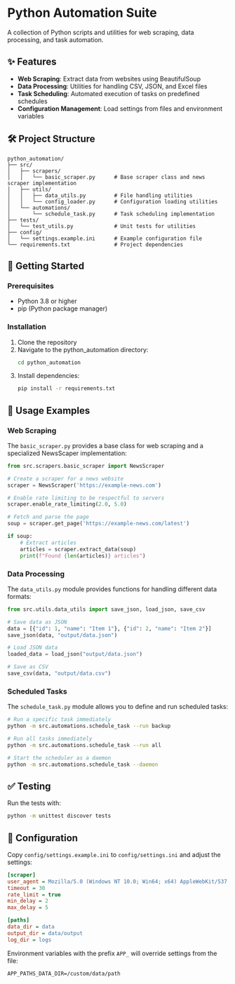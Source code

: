 # Python Automation Suite

A collection of Python scripts and utilities for web scraping, data processing, and task automation.

## ✨ Features

- **Web Scraping**: Extract data from websites using BeautifulSoup
- **Data Processing**: Utilities for handling CSV, JSON, and Excel files
- **Task Scheduling**: Automated execution of tasks on predefined schedules
- **Configuration Management**: Load settings from files and environment variables

## 🛠️ Project Structure

```
python_automation/
├── src/
│   ├── scrapers/
│   │   └── basic_scraper.py      # Base scraper class and news scraper implementation
│   ├── utils/
│   │   ├── data_utils.py         # File handling utilities
│   │   └── config_loader.py      # Configuration loading utilities
│   └── automations/
│       └── schedule_task.py      # Task scheduling implementation
├── tests/
│   └── test_utils.py             # Unit tests for utilities
├── config/
│   └── settings.example.ini      # Example configuration file
└── requirements.txt              # Project dependencies
```

## 🚀 Getting Started

### Prerequisites

- Python 3.8 or higher
- pip (Python package manager)

### Installation

1. Clone the repository
2. Navigate to the python_automation directory:
   ```bash
   cd python_automation
   ```
3. Install dependencies:
   ```bash
   pip install -r requirements.txt
   ```

## 📖 Usage Examples

### Web Scraping

The `basic_scraper.py` provides a base class for web scraping and a specialized NewsScaper implementation:

```python
from src.scrapers.basic_scraper import NewsScraper

# Create a scraper for a news website
scraper = NewsScraper('https://example-news.com')

# Enable rate limiting to be respectful to servers
scraper.enable_rate_limiting(2.0, 5.0)

# Fetch and parse the page
soup = scraper.get_page('https://example-news.com/latest')

if soup:
    # Extract articles
    articles = scraper.extract_data(soup)
    print(f"Found {len(articles)} articles")
```

### Data Processing

The `data_utils.py` module provides functions for handling different data formats:

```python
from src.utils.data_utils import save_json, load_json, save_csv

# Save data as JSON
data = [{"id": 1, "name": "Item 1"}, {"id": 2, "name": "Item 2"}]
save_json(data, "output/data.json")

# Load JSON data
loaded_data = load_json("output/data.json")

# Save as CSV
save_csv(data, "output/data.csv")
```

### Scheduled Tasks

The `schedule_task.py` module allows you to define and run scheduled tasks:

```bash
# Run a specific task immediately
python -m src.automations.schedule_task --run backup

# Run all tasks immediately
python -m src.automations.schedule_task --run all

# Start the scheduler as a daemon
python -m src.automations.schedule_task --daemon
```

## ✅ Testing

Run the tests with:

```bash
python -m unittest discover tests
```

## 🔧 Configuration

Copy `config/settings.example.ini` to `config/settings.ini` and adjust the settings:

```ini
[scraper]
user_agent = Mozilla/5.0 (Windows NT 10.0; Win64; x64) AppleWebKit/537.36
timeout = 30
rate_limit = true
min_delay = 2
max_delay = 5

[paths]
data_dir = data
output_dir = data/output
log_dir = logs
```

Environment variables with the prefix `APP_` will override settings from the file:

```
APP_PATHS_DATA_DIR=/custom/data/path
``` 